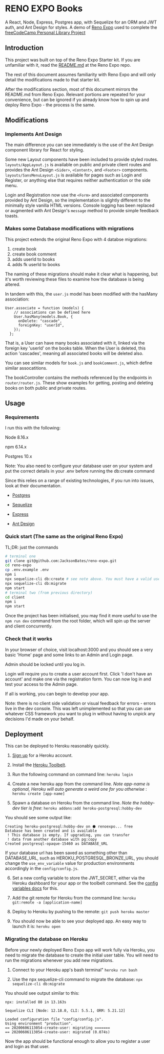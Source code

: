 # RENO EXPO Books

A React, Node, Express, Postgres app, with Sequelize for an ORM and JWT auth, and Ant Design for styles. A demo of [Reno Expo](https://github.com/jacksonbates/reno-expo) used to complete the [freeCodeCamp Personal Library Project](https://www.freecodecamp.org/learn/information-security-and-quality-assurance/information-security-and-quality-assurance-projects/personal-library)

## Introduction

This project was built on top of the Reno Expo Starter kit. If you are unfamiliar with it, read the [README.md](https://github.com/JacksonBates/reno-expo/blob/master/README.md) at the Reno Expo repo.

The rest of this document assumes familiarity with Reno Expo and will only detail the modifications made to that starter kit.

After the modifications section, most of this document mirrors the README.md from Reno Expo. Relevant portions are repeated for your convenience, but can be ignored if yo already know how to spin up and deploy Reno Expo - the process is the same.

## Modifications

### Implements Ant Design

The main difference you can see immediately is the use of the Ant Design component library for React for styling.

Some new Layout components have been included to provide styled routes. `layouts/AppLayout.js` is available on public and private client routes and provides the Ant Design `<Sider>`, `<Content>`, and `<Footer>` components. `layouts/SansMenuLayout.js` is available for pages such as Login and Register, or anything else that requires neither authentication or the side menu.

Login and Registration now use the `<Form>` and associated components provided by Ant Design, so the implementation is slightly different to the minimally style vanilla HTML versions. Console logging has been replaced or augmented with Ant Design's `message` method to provide simple feedback toasts.

### Makes some Database modifications with migrations

This project extends the original Reno Expo with 4 databse migrations:

1. create book
2. create book comment
3. adds userId to books
4. adds fk userId to books

The naming of these migrations should make it clear what is happening, but it's worth reviewing these files to examine how the database is being altered.

In tandem with this, the `user.js` model has been modified with the hasMany association:

```
User.associate = function (models) {
    // associations can be defined here
    User.hasMany(models.Book, {
      onDelete: "cascade",
      foreignKey: "userId",
    });
  };
```

That is, a User can have many books associated with it, linked via the foreign key 'userId' on the books table. When the User is deleted, this action 'cascades', meaning all associated books will be deleted also.

You can see similar models for `book.js` and `bookComment.js`, which define similar assocatitions.

The bookController contains the methods referenced by the endpoints in `router/router.js`. These show examples for getting, posting and deleting books on both public and private routes.

## Usage

### Requirements

I run this with the following:

Node 8.16.x

npm 6.14.x

Postgres 10.x

Note:
You also need to configure your database user on your system and put the correct
details in your .env before running the db:create command

Since this relies on a range of existing technologies, if you run into issues,
look at their documentation.

- [Postgres](https://www.postgresql.org/docs/10)

- [Sequelize](https://sequelize.org/v5/)

- [Express](https://expressjs.com/en/4x/api.html)

- [Ant Design](https://ant.design/docs/react/introduce)

### Quick start (The same as the original Reno Expo)

TL;DR: just the commands

```sh
# terminal one
git clone git@github.com:JacksonBates/reno-expo.git
cd reno-expo
cp .env.example .env
npm i
npx sequelize-cli db:create # see note above. You must have a valid user in your .env file
npx sequelize-cli db:migrate
npm start
# terminal two (from previous directory)
cd client
npm i
npm start
```

Once the project has been initialised, you may find it more useful to use the `npm run dev` command from the root folder, which will spin up the server and client concurrently.

### Check that it works

In your browser of choice, visit localhost:3000 and you should see a very basic
'Home' page and some links to an Admin and Login page.

Admin should be locked until you log in.

Login will require you to create a user account first.
Click 'I don't have an account' and make one via the registration form.
You can now log in and test your access to the Admin page.

If all is working, you can begin to develop your app.

Note: there is no client side validation or visual feedback for errors - errors
live in the dev console. This was left unimplemented so that you can use whatever
CSS framework you want to plug in without having to unpick any decisions I'd
made on your behalf.

## Deployment

This can be deployed to Heroku reasonably quickly.

1. [Sign up](https://api.heroku.com/signup/devcenter) for a Heroku account.

2. Install the [Heroku Toolbelt](https://toolbelt.heroku.com/).

3. Run the following command on command line: `heroku login`

4. Create a new heroku app from the command line. _Note app-name is optional, Heroku will auto generate a weird one for you otherwise_
   : `heroku create [app-name]`

5. Spawn a database on Heroku from the command line. _Note the hobby-dev tier is free_: `heroku addons:add heroku-postgresql:hobby-dev`

You should see some output like:

```
Creating heroku-postgresql:hobby-dev on ⬢ renoexpo... free
Database has been created and is available
 ! This database is empty. If upgrading, you can transfer
 ! data from another database with pg:copy
Created postgresql-opaque-15460 as DATABASE_URL
```

If your database url has been saved as something other than DATABASE_URL, such as HEROKU_POSTGRESQL_BRONZE_URL, you should change the `use_env_variable` value for production environments accordingly in the `config/config.js`.

6. Set a new config variable to store the JWT_SECRET, either via the Heroku dashboard for your app or the toolbelt command. See the [config variables docs](https://devcenter.heroku.com/articles/config-vars) for this.

7. Add the git remote for Heroku from the command line: `heroku git:remote -a [application-name]`

8. Deploy to Heroku by pushing to the remote: `git push heroku master`

9. You should now be able to see your deployed app. An easy way to launch it is: `heroku open`

### Migrating the database on Heroku

Before your newly deployed Reno Expo app will work fully via Heroku, you need to migrate the database to create the initial user table. You will need to run the migrations whenever you add new migrations.

1. Connect to your Heroku app's bash terminal" `heroku run bash`

2. Use the npx sequelize-cli command to migrate the database: `npx sequelize-cli db:migrate`

You should see output similar to this:

```
npx: installed 80 in 13.163s

Sequelize CLI [Node: 12.18.0, CLI: 5.5.1, ORM: 5.21.12]

Loaded configuration file "config/config.js".
Using environment "production".
== 20200606113054-create-user: migrating =======
== 20200606113054-create-user: migrated (0.074s)

```

Now the app should be functional enough to allow you to register a user and login as that user.
